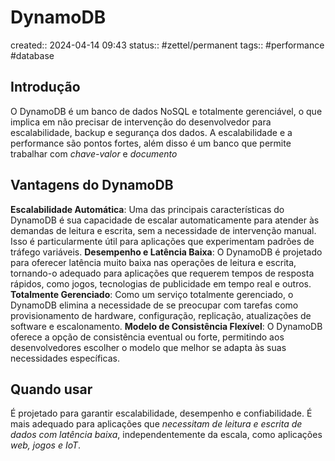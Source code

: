 # DynamoDB
created:: 2024-04-14 09:43
status:: #zettel/permanent 
tags:: #performance #database
## Introdução
O DynamoDB é um banco de dados NoSQL e totalmente gerenciável, o que implica em não precisar de intervenção do desenvolvedor para escalabilidade, backup e segurança dos dados. A escalabilidade e a performance são pontos fortes, além disso é um banco que permite trabalhar com *chave-valor*  e *documento*
## Vantagens do DynamoDB
**Escalabilidade Automática**: Uma das principais características do DynamoDB é sua capacidade de escalar automaticamente para atender às demandas de leitura e escrita, sem a necessidade de intervenção manual. Isso é particularmente útil para aplicações que experimentam padrões de tráfego variáveis. 
**Desempenho e Latência Baixa**: O DynamoDB é projetado para oferecer latência muito baixa nas operações de leitura e escrita, tornando-o adequado para aplicações que requerem tempos de resposta rápidos, como jogos, tecnologias de publicidade em tempo real e outros.
**Totalmente Gerenciado**: Como um serviço totalmente gerenciado, o DynamoDB elimina a necessidade de se preocupar com tarefas como provisionamento de hardware, configuração, replicação, atualizações de software e escalonamento.
**Modelo de Consistência Flexível**: O DynamoDB oferece a opção de consistência eventual ou forte, permitindo aos desenvolvedores escolher o modelo que melhor se adapta às suas necessidades específicas.
## Quando usar
É projetado para garantir escalabilidade, desempenho e confiabilidade. É mais adequado para aplicações que *necessitam de leitura e escrita de dados com latência baixa*, independentemente da escala, como aplicações *web, jogos e IoT*.